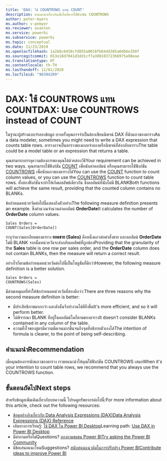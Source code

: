 ```yaml
---
title: 'DAX: ใช้ COUNTROWS แทน COUNT'
description: คำแนะนำเกี่ยวกับเมื่อใดที่ควรใช้ฟังก์ชัน COUNTROWS
author: peter-myers
ms.author: v-pemyer
ms.reviewer: asaxton
ms.service: powerbi
ms.subservice: powerbi
ms.topic: conceptual
ms.date: 11/23/2019
ms.openlocfilehash: 1a2b8c6450cfd855a0018fb64dd385a0db6e350f
ms.sourcegitcommit: 653e18d7041d3dd1cf7a38010372366975a98eae
ms.translationtype: HT
ms.contentlocale: th-TH
ms.lasthandoff: 12/01/2020
ms.locfileid: "96394209"
---
```

# <a name="dax-use-countrows-instead-of-count"></a><span data-ttu-id="fbb99-103">DAX: ใช้ COUNTROWS แทน COUNT</span><span class="sxs-lookup"><span data-stu-id="fbb99-103">DAX: Use COUNTROWS instead of COUNT</span></span>

<span data-ttu-id="fbb99-104">ในฐานะผู้สร้างแบบจำลองข้อมูล บางครั้งคุณอาจจำเป็นต้องเขียนนิพจน์ DAX ที่นับแถวของตาราง</span><span class="sxs-lookup"><span data-stu-id="fbb99-104">As a data modeler, sometimes you might need to write a DAX expression that counts table rows.</span></span> <span data-ttu-id="fbb99-105">ตารางอาจเป็นตารางของแบบจำลองหรือนิพจน์ที่ส่งกลับตาราง</span><span class="sxs-lookup"><span data-stu-id="fbb99-105">The table could be a model table or an expression that returns a table.</span></span>

<span data-ttu-id="fbb99-106">คุณสามารถบรรลุความต้องการของคุณได้ด้วยสองวิธี</span><span class="sxs-lookup"><span data-stu-id="fbb99-106">Your requirement can be achieved in two ways.</span></span> <span data-ttu-id="fbb99-107">คุณสามารถใช้ฟังก์ชัน [COUNT](/dax/count-function-dax) เพื่อนับค่าคอลัมน์ หรือคุณสามารถใช้ฟังก์ชัน [COUNTROWS](/dax/countrows-function-dax) เพื่อนับแถวของตารางได้</span><span class="sxs-lookup"><span data-stu-id="fbb99-107">You can use the [COUNT](/dax/count-function-dax) function to count column values, or you can use the [COUNTROWS](/dax/countrows-function-dax) function to count table rows.</span></span> <span data-ttu-id="fbb99-108">ทั้งสองฟังก์ชันจะทำให้เกิดผลลัพธ์เดียวกัน ซึ่งคอลัมน์ที่นับไม่มี BLANK</span><span class="sxs-lookup"><span data-stu-id="fbb99-108">Both functions will achieve the same result, providing that the counted column contains no BLANKs.</span></span>

<span data-ttu-id="fbb99-109">ข้อกำหนดหน่วยวัดต่อไปนี้แสดงถึงตัวอย่าง</span><span class="sxs-lookup"><span data-stu-id="fbb99-109">The following measure definition presents an example.</span></span> <span data-ttu-id="fbb99-110">ซึ่งคำนวณจำนวนค่าคอลัมน์ **OrderDate**</span><span class="sxs-lookup"><span data-stu-id="fbb99-110">It calculates the number of **OrderDate** column values.</span></span>

```dax
Sales Orders =
COUNT(Sales[OrderDate])
```

<span data-ttu-id="fbb99-111">ระบุว่าความละเอียดของตาราง **ยอดขาย (Sales)** คือหนึ่งแถวต่อคำสั่งขาย และคอลัมน์ **OrderDate** ไม่มี BLANK จากนั้นหน่วยวัดจะส่งกลับผลลัพธ์ที่ถูกต้อง</span><span class="sxs-lookup"><span data-stu-id="fbb99-111">Providing that the granularity of the **Sales** table is one row per sales order, and the **OrderDate** column does not contain BLANKs, then the measure will return a correct result.</span></span>

<span data-ttu-id="fbb99-112">อย่างไรก็ตามข้อกำหนดหน่วยวัดต่อไปนี้เป็นโซลูชันที่ดีกว่า</span><span class="sxs-lookup"><span data-stu-id="fbb99-112">However, the following measure definition is a better solution.</span></span>

```dax
Sales Orders =
COUNTROWS(Sales)
```

<span data-ttu-id="fbb99-113">มีสามเหตุผลที่ทำให้ข้อกำหนดหน่วยวัดที่สองดีกว่า:</span><span class="sxs-lookup"><span data-stu-id="fbb99-113">There are three reasons why the second measure definition is better:</span></span>

- <span data-ttu-id="fbb99-114">มีประสิทธิภาพมากกว่า และดังนั้นจึงทำงานได้ดียิ่งขึ้น</span><span class="sxs-lookup"><span data-stu-id="fbb99-114">It's more efficient, and so it will perform better.</span></span>
- <span data-ttu-id="fbb99-115">ไม่พิจารณา BLANK ที่อยู่ในคอลัมน์ใดก็ตามของตาราง</span><span class="sxs-lookup"><span data-stu-id="fbb99-115">It doesn't consider BLANKs contained in any column of the table.</span></span>
- <span data-ttu-id="fbb99-116">ความตั้งใจของสูตรมีความชัดเจนมากขึ้นจนถึงจุดที่อธิบายตัวเองได้</span><span class="sxs-lookup"><span data-stu-id="fbb99-116">The intention of formula is clearer, to the point of being self-describing.</span></span>

## <a name="recommendation"></a><span data-ttu-id="fbb99-117">คำแนะนำ</span><span class="sxs-lookup"><span data-stu-id="fbb99-117">Recommendation</span></span>

<span data-ttu-id="fbb99-118">เมื่อคุณต้องการนับแถวของตาราง เราขอแนะนำให้คุณใช้ฟังก์ชัน COUNTROWS เสมอ</span><span class="sxs-lookup"><span data-stu-id="fbb99-118">When it's your intention to count table rows, we recommend that you always use the COUNTROWS function.</span></span>

## <a name="next-steps"></a><span data-ttu-id="fbb99-119">ขั้นตอนถัดไป</span><span class="sxs-lookup"><span data-stu-id="fbb99-119">Next steps</span></span>

<span data-ttu-id="fbb99-120">สำหรับข้อมูลเพิ่มเติมเกี่ยวกับบทความนี้ โปรดดูทรัพยากรต่อไปนี้:</span><span class="sxs-lookup"><span data-stu-id="fbb99-120">For more information about this article, check out the following resources:</span></span>

- [<span data-ttu-id="fbb99-121">ข้อมูลอ้างอิงเกี่ยวกับ Data Analysis Expressions (DAX)</span><span class="sxs-lookup"><span data-stu-id="fbb99-121">Data Analysis Expressions (DAX) Reference</span></span>](/dax/)
- <span data-ttu-id="fbb99-122">เส้นทางการเรียนรู้: [ใช้ DAX ใน Power BI Desktop](/learn/paths/dax-power-bi/)</span><span class="sxs-lookup"><span data-stu-id="fbb99-122">Learning path: [Use DAX in Power BI Desktop](/learn/paths/dax-power-bi/)</span></span>
- <span data-ttu-id="fbb99-123">มีคำถามหรือไม่</span><span class="sxs-lookup"><span data-stu-id="fbb99-123">Questions?</span></span> [<span data-ttu-id="fbb99-124">ลองถามชุมชน Power BI</span><span class="sxs-lookup"><span data-stu-id="fbb99-124">Try asking the Power BI Community</span></span>](https://community.powerbi.com/)
- <span data-ttu-id="fbb99-125">มีข้อเสนอแนะไหม</span><span class="sxs-lookup"><span data-stu-id="fbb99-125">Suggestions?</span></span> [<span data-ttu-id="fbb99-126">สนับสนุนแนวคิดในการปรับปรุง Power BI</span><span class="sxs-lookup"><span data-stu-id="fbb99-126">Contribute ideas to improve Power BI</span></span>](https://ideas.powerbi.com)